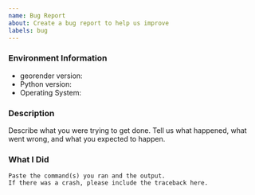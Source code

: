 ```yaml
---
name: Bug Report
about: Create a bug report to help us improve
labels: bug
---
```


<!-- Please search existing issues to avoid creating duplicates. -->

### Environment Information

-   georender version:
-   Python version:
-   Operating System:

### Description

Describe what you were trying to get done.
Tell us what happened, what went wrong, and what you expected to happen.

### What I Did

```
Paste the command(s) you ran and the output.
If there was a crash, please include the traceback here.
```
